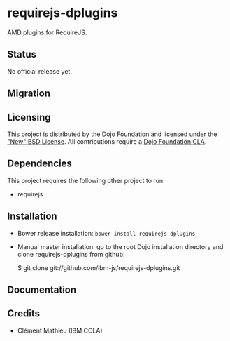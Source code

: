 # requirejs-dplugins

AMD plugins for RequireJS.

## Status

No official release yet.

## Migration

## Licensing

This project is distributed by the Dojo Foundation and licensed under the ["New" BSD License](./LICENSE).
All contributions require a [Dojo Foundation CLA](http://dojofoundation.org/about/claForm).

## Dependencies

This project requires the following other project to run:
 * requirejs

## Installation

* Bower release installation: `bower install requirejs-dplugins`

* Manual master installation: go to the root Dojo installation directory and clone requirejs-dplugins from github:

	$ git clone git://github.com/ibm-js/requirejs-dplugins.git

## Documentation


## Credits

* Clément Mathieu (IBM CCLA)

